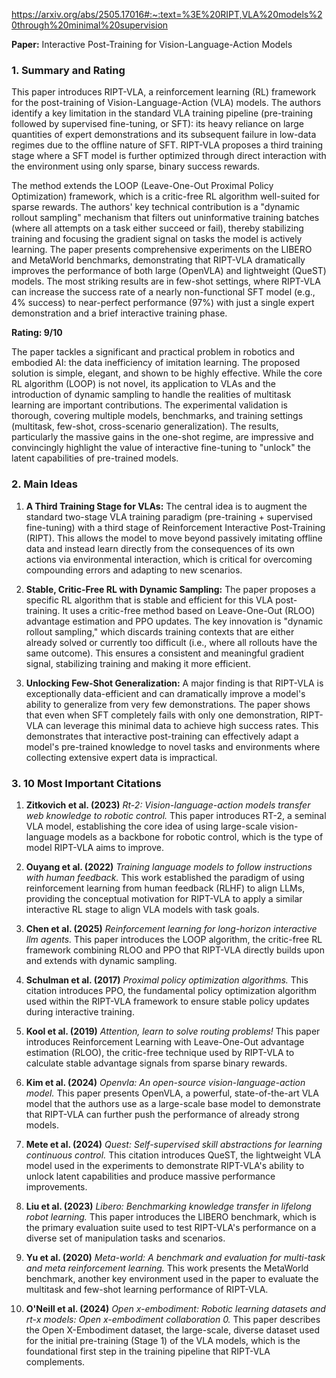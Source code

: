 https://arxiv.org/abs/2505.17016#:~:text=%3E%20RIPT,VLA%20models%20through%20minimal%20supervision

**Paper:** Interactive Post-Training for Vision-Language-Action Models

### 1. Summary and Rating

This paper introduces RIPT-VLA, a reinforcement learning (RL) framework for the post-training of Vision-Language-Action (VLA) models. The authors identify a key limitation in the standard VLA training pipeline (pre-training followed by supervised fine-tuning, or SFT): its heavy reliance on large quantities of expert demonstrations and its subsequent failure in low-data regimes due to the offline nature of SFT. RIPT-VLA proposes a third training stage where a SFT model is further optimized through direct interaction with the environment using only sparse, binary success rewards.

The method extends the LOOP (Leave-One-Out Proximal Policy Optimization) framework, which is a critic-free RL algorithm well-suited for sparse rewards. The authors' key technical contribution is a "dynamic rollout sampling" mechanism that filters out uninformative training batches (where all attempts on a task either succeed or fail), thereby stabilizing training and focusing the gradient signal on tasks the model is actively learning. The paper presents comprehensive experiments on the LIBERO and MetaWorld benchmarks, demonstrating that RIPT-VLA dramatically improves the performance of both large (OpenVLA) and lightweight (QueST) models. The most striking results are in few-shot settings, where RIPT-VLA can increase the success rate of a nearly non-functional SFT model (e.g., 4% success) to near-perfect performance (97%) with just a single expert demonstration and a brief interactive training phase.

**Rating: 9/10**

The paper tackles a significant and practical problem in robotics and embodied AI: the data inefficiency of imitation learning. The proposed solution is simple, elegant, and shown to be highly effective. While the core RL algorithm (LOOP) is not novel, its application to VLAs and the introduction of dynamic sampling to handle the realities of multitask learning are important contributions. The experimental validation is thorough, covering multiple models, benchmarks, and training settings (multitask, few-shot, cross-scenario generalization). The results, particularly the massive gains in the one-shot regime, are impressive and convincingly highlight the value of interactive fine-tuning to "unlock" the latent capabilities of pre-trained models.

### 2. Main Ideas

1.  **A Third Training Stage for VLAs:** The central idea is to augment the standard two-stage VLA training paradigm (pre-training + supervised fine-tuning) with a third stage of Reinforcement Interactive Post-Training (RIPT). This allows the model to move beyond passively imitating offline data and instead learn directly from the consequences of its own actions via environmental interaction, which is critical for overcoming compounding errors and adapting to new scenarios.

2.  **Stable, Critic-Free RL with Dynamic Sampling:** The paper proposes a specific RL algorithm that is stable and efficient for this VLA post-training. It uses a critic-free method based on Leave-One-Out (RLOO) advantage estimation and PPO updates. The key innovation is "dynamic rollout sampling," which discards training contexts that are either already solved or currently too difficult (i.e., where all rollouts have the same outcome). This ensures a consistent and meaningful gradient signal, stabilizing training and making it more efficient.

3.  **Unlocking Few-Shot Generalization:** A major finding is that RIPT-VLA is exceptionally data-efficient and can dramatically improve a model's ability to generalize from very few demonstrations. The paper shows that even when SFT completely fails with only one demonstration, RIPT-VLA can leverage this minimal data to achieve high success rates. This demonstrates that interactive post-training can effectively adapt a model's pre-trained knowledge to novel tasks and environments where collecting extensive expert data is impractical.

### 3. 10 Most Important Citations

1.  **Zitkovich et al. (2023)** *Rt-2: Vision-language-action models transfer web knowledge to robotic control.*
    This paper introduces RT-2, a seminal VLA model, establishing the core idea of using large-scale vision-language models as a backbone for robotic control, which is the type of model RIPT-VLA aims to improve.

2.  **Ouyang et al. (2022)** *Training language models to follow instructions with human feedback.*
    This work established the paradigm of using reinforcement learning from human feedback (RLHF) to align LLMs, providing the conceptual motivation for RIPT-VLA to apply a similar interactive RL stage to align VLA models with task goals.

3.  **Chen et al. (2025)** *Reinforcement learning for long-horizon interactive llm agents.*
    This paper introduces the LOOP algorithm, the critic-free RL framework combining RLOO and PPO that RIPT-VLA directly builds upon and extends with dynamic sampling.

4.  **Schulman et al. (2017)** *Proximal policy optimization algorithms.*
    This citation introduces PPO, the fundamental policy optimization algorithm used within the RIPT-VLA framework to ensure stable policy updates during interactive training.

5.  **Kool et al. (2019)** *Attention, learn to solve routing problems!*
    This paper introduces Reinforcement Learning with Leave-One-Out advantage estimation (RLOO), the critic-free technique used by RIPT-VLA to calculate stable advantage signals from sparse binary rewards.

6.  **Kim et al. (2024)** *Openvla: An open-source vision-language-action model.*
    This paper presents OpenVLA, a powerful, state-of-the-art VLA model that the authors use as a large-scale base model to demonstrate that RIPT-VLA can further push the performance of already strong models.

7.  **Mete et al. (2024)** *Quest: Self-supervised skill abstractions for learning continuous control.*
    This citation introduces QueST, the lightweight VLA model used in the experiments to demonstrate RIPT-VLA's ability to unlock latent capabilities and produce massive performance improvements.

8.  **Liu et al. (2023)** *Libero: Benchmarking knowledge transfer in lifelong robot learning.*
    This paper introduces the LIBERO benchmark, which is the primary evaluation suite used to test RIPT-VLA's performance on a diverse set of manipulation tasks and scenarios.

9.  **Yu et al. (2020)** *Meta-world: A benchmark and evaluation for multi-task and meta reinforcement learning.*
    This work presents the MetaWorld benchmark, another key environment used in the paper to evaluate the multitask and few-shot learning performance of RIPT-VLA.

10. **O'Neill et al. (2024)** *Open x-embodiment: Robotic learning datasets and rt-x models: Open x-embodiment collaboration 0.*
    This paper describes the Open X-Embodiment dataset, the large-scale, diverse dataset used for the initial pre-training (Stage 1) of the VLA models, which is the foundational first step in the training pipeline that RIPT-VLA complements.
